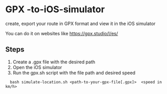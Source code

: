 # GPX -to-iOS-simulator

create, export your route in GPX format and view it in the iOS simulator

You can do it on websites like https://gpx.studio/l/es/

## Steps

1. Create a .gpx file with the desired path
2. Open the iOS simulator
3. Run the gpx.sh script with the file path and desired speed

```
  bash simulate-location.sh <path-to-your-gpx-file[.gpx]>  <speed in km/h>
```
